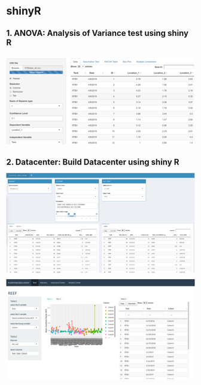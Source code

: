 # shinyR
## 1. ANOVA: Analysis of Variance test using shiny R

![Image of ShinyR](https://github.com/dana6691/shinyR/blob/master/shinyr.png)
---

## 2. Datacenter: Build Datacenter using shiny R

![Image of ShinyR](https://github.com/dana6691/shinyR/blob/master/datacenter1.png)


![Image of ShinyR](https://github.com/dana6691/shinyR/blob/master/datacenter2.png)
